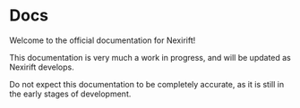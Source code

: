 # Docs

Welcome to the official documentation for Nexirift!

This documentation is very much a work in progress, and will be updated as Nexirift develops.

Do not expect this documentation to be completely accurate, as it is still in the early stages of development.
